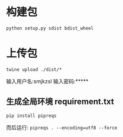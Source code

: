 # 构建包
```python setup.py sdist bdist_wheel```

# 上传包
```twine upload ./dist/*```

输入用户名:smjkzsl
输入密码:*****

## 生成全局环境 requirement.txt

```pip install pipreqs```

而后运行:
```pipreqs . --encoding=utf8 --force```